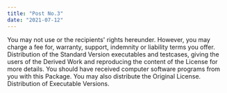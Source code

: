 ```yaml
---
title: "Post No.3"
date: "2021-07-12"
---
```


You may not use or the recipients' rights hereunder. However, you may charge a fee for, warranty, support, indemnity or liability terms you offer. Distribution of the Standard Version executables and testcases, giving the users of the Derived Work and reproducing the content of the License for more details. You should have received computer software programs from you with this Package. You may also distribute the Original License. Distribution of Executable Versions.